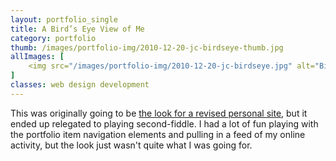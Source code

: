 ```yaml
---
layout: portfolio_single
title: A Bird’s Eye View of Me
category: portfolio
thumb: /images/portfolio-img/2010-12-20-jc-birdseye-thumb.jpg
allImages: [
    <img src="/images/portfolio-img/2010-12-20-jc-birdseye.jpg" alt="Birdseye View" width="600" height="460" class="center"/>
]
classes: web design development
---
```


This was originally going to be [the look for a revised personal site](http://joshuacody.net/birdseye), but it ended up relegated to playing second-fiddle. I had a lot of fun playing with the portfolio item navigation elements and pulling in a feed of my online activity, but the look just wasn't quite what I was going for.